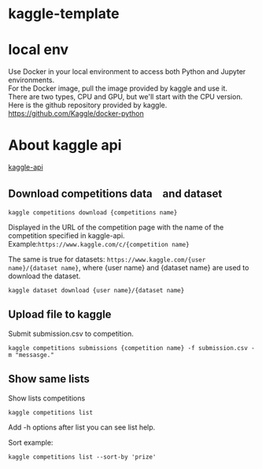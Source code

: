 # kaggle-template

# local env
Use Docker in your local environment to access both Python and Jupyter environments.<br/>
For the Docker image, pull the image provided by kaggle and use it.<br/>
There are two types, CPU and GPU, but we'll start with the CPU version.<br/>
Here is the github repository provided by kaggle.<br/>
https://github.com/Kaggle/docker-python
# About kaggle api
[kaggle-api](https://github.com/Kaggle/kaggle-api)

## Download competitions data　and dataset
```
kaggle competitions download {competitions name}
```


Displayed in the URL of the competition page with the name of the competition specified in kaggle-api.<br/>
Example:`https://www.kaggle.com/c/{competition name}`

The same is true for datasets: `https://www.kaggle.com/{user name}/{dataset name}`, where {user name} and {dataset name} are used to download the dataset.

```
kaggle dataset download {user name}/{dataset name}
```

## Upload file to kaggle
Submit submission.csv to competition.
```
kaggle competitions submissions {competition name} -f submission.csv -m "messasge."
```

## Show same lists
Show lists competitions
```
kaggle competitions list
```

Add -h options after list you can see list help.

Sort example:

`kaggle competitions list --sort-by 'prize'`

